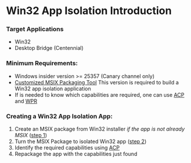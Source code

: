 # Win32 App Isolation Introduction

### Target Applications

* Win32
* Desktop Bridge (Centennial)

### Minimum Requirements:

* Windows insider version >= 25357 (Canary channel only)
* [Customized MSIX Packaging Tool](https://github.com/microsoft/win32-app-isolation/releases/tag/v0.1.1) This version is required to build a Win32 app isolation application
* If is needed to know which capabilities are required, one can use [ACP](https://github.com/microsoft/win32-app-isolation/releases/tag/v0.1.1) and [WPR](https://learn.microsoft.com/en-us/windows-hardware/test/wpt/windows-performance-recorder)

### Creating a Win32 App Isolation App:

1. Create an MSIX package from Win32 installer *if the app is not already MSIX* ([step 1](packaging/msix-packaging-tool.md#win32---msix))
2. Turn the MSIX Package to isolated Win32 app ([step 2](packaging/msix-packaging-tool.md#msix---isolated-win32))
3. Identify the required capabilities using [ACP](profiler/application-capability-profiler.md)
4. Repackage the app with the capabilities just found
